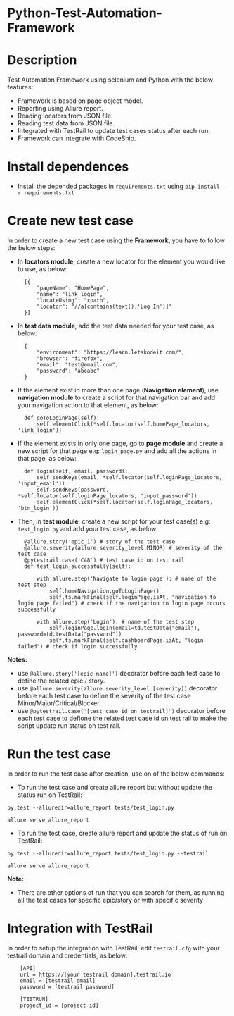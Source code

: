 # Python-Test-Automation-Framework

Description
=============
Test Automation Framework using selenium and Python with the below features:

* Framework is based on page object model.
* Reporting using Allure report.
* Reading locators from JSON file.
* Reading test data from JSON file.
* Integrated with TestRail to update test cases status after each run.
* Framework can integrate with CodeShip.


Install dependences
=====================
* Install the depended packages in ``requirements.txt`` using ``pip install -r requirements.txt``


Create new test case
=====================

In order to create a new test case using the **Framework**, you have to follow the below steps:

* In **locators module**, create a new locator for the element you would like to use, as below:


        [{
            "pageName": "HomePage",
            "name": "link_login",
            "locateUsing": "xpath",
            "locator": "//a[contains(text(),'Log In')]"
        }]

* In **test data module**, add the test data needed for your test case, as below:

        {
            "environment": "https://learn.letskodeit.com/",
            "browser": "firefox",
            "email": "test@email.com",
            "password": "abcabc"
        }


* If the element exist in more than one page (**Navigation element**), use **navigation module** to create a script for that navigation bar and add your navigation action to that element, as below:

        def goToLoginPage(self):
            self.elementClick(*self.locator(self.homePage_locators, 'link_login'))

* If the element exists in only one page, go to **page module** and create a new script for that page e.g: ``login_page.py`` and add all the actions in that page, as below:

        def login(self, email, password):
            self.sendKeys(email, *self.locator(self.loginPage_locators, 'input_email'))
            self.sendKeys(password, *self.locator(self.loginPage_locators, 'input_password'))
            self.elementClick(*self.locator(self.loginPage_locators, 'btn_login'))

* Then, in **test module**, create a new script for your test case(s) e.g: ``test_login.py`` and add your test case, as below:

        @allure.story('epic_1') # story of the test case
        @allure.severity(allure.severity_level.MINOR) # severity of the test case
        @pytestrail.case('C48') # test case id on test rail
        def test_login_successfully(self):
        
            with allure.step('Navigate to login page'): # name of the test step
                self.homeNavigation.goToLoginPage()
                self.ts.markFinal(self.loginPage.isAt, "navigation to login page failed") # check if the navigation to login page occurs successfully

            with allure.step('Login'): # name of the test step
                self.loginPage.login(email=td.testData("email"), password=td.testData("password"))
                self.ts.markFinal(self.dashboardPage.isAt, "login failed") # check if login successfully


**Notes:**
   * use ``@allure.story('[epic name]')`` decorator before each test case to define the related epic / story.
   * use ``@allure.severity(allure.severity_level.[severity])`` decorator before each test case to define the severity of the test case Minor/Major/Critical/Blocker.
   * use ``@pytestrail.case('[test case id on testrail]')`` decorator before each test case to defione the related test case id on test rail to make the script update run status on test rail.


Run the test case
==================

In order to run the test case after creation, use on of the below commands:

* To run the test case and create allure report but without update the status run on TestRail:

``py.test --alluredir=allure_report tests/test_login.py``

``allure serve allure_report``


* To run the test case, create allure report and update the status of run on TestRail:

``py.test --alluredir=allure_report tests/test_login.py --testrail``

``allure serve allure_report``

**Note:**
   * There are other options of run that you can search for them, as running all the test cases for specific epic/story or with specific severity


Integration with TestRail
=========================

In order to setup the integration with TestRail, edit ``testrail.cfg`` with your testrail domain and credentials, as below:

        [API]
        url = https://[your testrail domain].testrail.io
        email = [testrail email]
        password = [testrail password]

        [TESTRUN]
        project_id = [project id]
